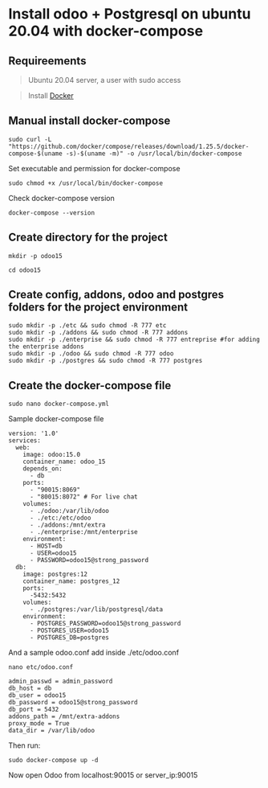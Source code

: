 # Install odoo + Postgresql on ubuntu 20.04 with docker-compose
## Requireements
> Ubuntu 20.04 server, a user with sudo access

> Install [Docker](https://docs.docker.com/get-docker/)

## Manual install docker-compose

```
sudo curl -L "https://github.com/docker/compose/releases/download/1.25.5/docker-compose-$(uname -s)-$(uname -m)" -o /usr/local/bin/docker-compose
```
Set executable and permission for docker-compose
```
sudo chmod +x /usr/local/bin/docker-compose
```
Check docker-compose version
```
docker-compose --version
```
## Create directory for the project
```
mkdir -p odoo15
```
```
cd odoo15
```
## Create config, addons, odoo and postgres folders for the project environment

```
sudo mkdir -p ./etc && sudo chmod -R 777 etc
sudo mkdir -p ./addons && sudo chmod -R 777 addons
sudo mkdir -p ./enterprise && sudo chmod -R 777 entreprise #for adding the enterprise addons
sudo mkdir -p ./odoo && sudo chmod -R 777 odoo
sudo mkdir -p ./postgres && sudo chmod -R 777 postgres
```
## Create the docker-compose file
```
sudo nano docker-compose.yml
```
Sample docker-compose file
```
version: '1.0'
services:
  web:
    image: odoo:15.0
    container_name: odoo_15
    depends_on:
      - db
	ports:
	  - "90015:8069"
	  - "80015:8072" # For live chat
	volumes:
      - ./odoo:/var/lib/odoo
      - ./etc:/etc/odoo
      - ./addons:/mnt/extra
      - ./enterprise:/mnt/enterprise
    environment:
      - HOST=db
      - USER=odoo15
      - PASSWORD=odoo15@strong_password
  db:
    image: postgres:12
    container_name: postgres_12
    ports:  
      -5432:5432
    volumes:  
      - ./postgres:/var/lib/postgresql/data
    environment:
      - POSTGRES_PASSWORD=odoo15@strong_password
      - POSTGRES_USER=odoo15
      - POSTGRES_DB=postgres 
```
And a sample odoo.conf add inside ./etc/odoo.conf
```
nano etc/odoo.conf
```
```
admin_passwd = admin_password
db_host = db
db_user = odoo15
db_password = odoo15@strong_password
db_port = 5432
addons_path = /mnt/extra-addons
proxy_mode = True
data_dir = /var/lib/odoo
```
Then run:
```
sudo docker-compose up -d
```
Now open Odoo from localhost:90015 or server_ip:90015






